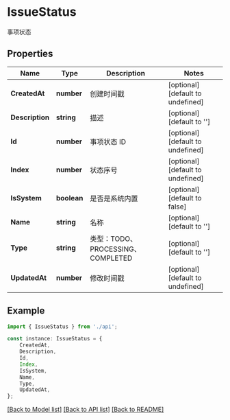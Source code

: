 # IssueStatus

事项状态

## Properties

Name | Type | Description | Notes
------------ | ------------- | ------------- | -------------
**CreatedAt** | **number** | 创建时间戳 | [optional] [default to undefined]
**Description** | **string** | 描述 | [optional] [default to '']
**Id** | **number** | 事项状态 ID | [optional] [default to undefined]
**Index** | **number** | 状态序号 | [optional] [default to undefined]
**IsSystem** | **boolean** | 是否是系统内置 | [optional] [default to false]
**Name** | **string** | 名称 | [optional] [default to '']
**Type** | **string** | 类型：TODO、PROCESSING、COMPLETED | [optional] [default to '']
**UpdatedAt** | **number** | 修改时间戳 | [optional] [default to undefined]

## Example

```typescript
import { IssueStatus } from './api';

const instance: IssueStatus = {
    CreatedAt,
    Description,
    Id,
    Index,
    IsSystem,
    Name,
    Type,
    UpdatedAt,
};
```

[[Back to Model list]](../README.md#documentation-for-models) [[Back to API list]](../README.md#documentation-for-api-endpoints) [[Back to README]](../README.md)
